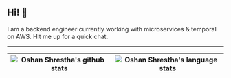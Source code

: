 ## Hi! 👋

I am a backend engineer currently working with microservices & temporal on AWS.
Hit me up for a quick chat.

---

| ![Oshan Shrestha's github stats](https://github-readme-stats.vercel.app/api?username=shresthaoshan&include_all_commits=true&count_private=true&show_icons=true&line_height=20&title_color=FFFFFF&icon_color=FFFFFF&text_color=FFFFFF&bg_color=0D1117) | ![Oshan Shrestha's language stats](https://github-readme-stats.vercel.app/api/top-langs?username=shresthaoshan&include_all_commits=true&count_private=true&show_icons=true&line_height=20&title_color=FFFFFF&icon_color=FFFFFF&text_color=FFFFFF&bg_color=0D1117&layout=compact) |
| --------- | --------- |
